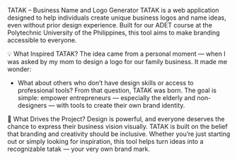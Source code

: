 TATAK – Business Name and Logo Generator
TATAK is a web application designed to help individuals create unique business logos and name ideas, even without prior design experience. Built for our ADET course at the Polytechnic University of the Philippines, this tool aims to make branding accessible to everyone.

💡 What Inspired TATAK?
The idea came from a personal moment — when I was asked by my mom to design a logo for our family business. It made me wonder:
- What about others who don’t have design skills or access to professional tools?
From that question, TATAK was born. The goal is simple: empower entrepreneurs — especially the elderly and non-designers — with tools to create their own brand identity.

🎯 What Drives the Project?
Design is powerful, and everyone deserves the chance to express their business vision visually. TATAK is built on the belief that branding and creativity should be inclusive. Whether you’re just starting out or simply looking for inspiration, this tool helps turn ideas into a recognizable tatak — your very own brand mark.

